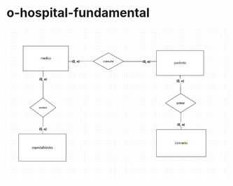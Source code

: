 # o-hospital-fundamental

![img](https://github.com/Michel-rodrigues30/o-hospital-fundamental/blob/main/assets/Captura%20de%20tela%202023-10-17%20174225.png)
